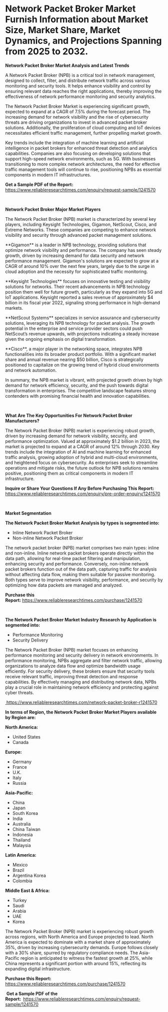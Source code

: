 <p><h1>Network Packet Broker Market Furnish Information about Market Size, Market Share, Market Dynamics, and Projections Spanning from 2025 to 2032.</h1></p><p><strong>Network Packet Broker Market Analysis and Latest Trends</strong></p>
<p><p>A Network Packet Broker (NPB) is a critical tool in network management, designed to collect, filter, and distribute network traffic across various monitoring and security tools. It helps enhance visibility and control by ensuring relevant data reaches the right applications, thereby improving the effectiveness of network performance monitoring and security analytics.</p><p>The Network Packet Broker Market is experiencing significant growth, expected to expand at a CAGR of 7.5% during the forecast period. The increasing demand for network visibility and the rise of cybersecurity threats are driving organizations to invest in advanced packet broker solutions. Additionally, the proliferation of cloud computing and IoT devices necessitates efficient traffic management, further propelling market growth.</p><p>Key trends include the integration of machine learning and artificial intelligence in packet brokers for enhanced threat detection and analytics capabilities. Companies are also focusing on developing solutions that support high-speed network environments, such as 5G. With businesses transitioning to more complex network architectures, the need for effective traffic management tools will continue to rise, positioning NPBs as essential components in modern IT infrastructures.</p></p>
<p><strong>Get a Sample PDF of the Report:&nbsp;</strong> <a href="https://www.reliableresearchtimes.com/enquiry/request-sample/1241570?utm_campaign=3385&utm_medium=2&utm_source=Github&utm_content=ia&utm_term=16042025&utm_id=network-packet-broker">https://www.reliableresearchtimes.com/enquiry/request-sample/1241570</a></p>
<p>&nbsp;</p>
<p><strong>Network Packet Broker Major Market Players</strong></p>
<p><p>The Network Packet Broker (NPB) market is characterized by several key players, including Keysight Technologies, Gigamon, NetScout, Cisco, and Extreme Networks. These companies are competing to enhance network visibility and security through advanced packet management solutions. </p><p>**Gigamon** is a leader in NPB technology, providing solutions that optimize network visibility and performance. The company has seen steady growth, driven by increasing demand for data security and network performance management. Gigamon's solutions are expected to grow at a CAGR of around 10% over the next few years, largely due to the surge in cloud adoption and the necessity for sophisticated traffic monitoring.</p><p>**Keysight Technologies** focuses on innovative testing and visibility solutions for networks. Their recent advancements in NPB technology position them well for future growth, particularly as they expand into 5G and IoT applications. Keysight reported a sales revenue of approximately $4 billion in its fiscal year 2022, signaling strong performance in high-demand markets.</p><p>**NetScout Systems** specializes in service assurance and cybersecurity solutions, leveraging its NPB technology for packet analysis. The growth potential in the enterprise and service provider sectors could push NetScout’s revenue upwards, with projections indicating a steady increase given the ongoing emphasis on digital transformation.</p><p>**Cisco**, a major player in the networking space, integrates NPB functionalities into its broader product portfolio. With a significant market share and annual revenue nearing $50 billion, Cisco is strategically positioned to capitalize on the growing trend of hybrid cloud environments and network automation.</p><p>In summary, the NPB market is vibrant, with projected growth driven by high demand for network efficiency, security, and the push towards digital transformation in enterprises. The competitive landscape features strong contenders with promising financial health and innovation capabilities.</p></p>
<p>&nbsp;</p>
<p><strong>What Are The Key Opportunities For Network Packet Broker Manufacturers?</strong></p>
<p><p>The Network Packet Broker (NPB) market is experiencing robust growth, driven by increasing demand for network visibility, security, and performance optimization. Valued at approximately $1.2 billion in 2023, the market is projected to expand at a CAGR of around 12% through 2030. Key trends include the integration of AI and machine learning for enhanced traffic analysis, growing adoption of hybrid and multi-cloud environments, and heightened focus on cybersecurity. As enterprises seek to streamline operations and mitigate risks, the future outlook for NPB solutions remains positive, positioning them as critical components in modern IT infrastructure.</p></p>
<p><strong>Inquire or Share Your Questions If Any Before Purchasing This Report:</strong> <a href="https://www.reliableresearchtimes.com/enquiry/pre-order-enquiry/1241570?utm_campaign=3385&utm_medium=2&utm_source=Github&utm_content=ia&utm_term=16042025&utm_id=network-packet-broker">https://www.reliableresearchtimes.com/enquiry/pre-order-enquiry/1241570</a></p>
<p>&nbsp;</p>
<p><strong>Market Segmentation</strong></p>
<p><strong>The Network Packet Broker Market Analysis by types is segmented into:</strong></p>
<p><ul><li>Inline Network Packet Broker</li><li>Non-inline Network Packet Broker</li></ul></p>
<p><p>The network packet broker (NPB) market comprises two main types: inline and non-inline. Inline network packet brokers operate directly within the data path, allowing for real-time packet filtering and manipulation, enhancing security and performance. Conversely, non-inline network packet brokers function out of the data path, capturing traffic for analysis without affecting data flow, making them suitable for passive monitoring. Both types serve to improve network visibility, performance, and security by optimizing how data packets are managed and analyzed.</p></p>
<p><strong>Purchase this Report:&nbsp;</strong><a href="https://www.reliableresearchtimes.com/purchase/1241570?utm_campaign=3385&utm_medium=2&utm_source=Github&utm_content=ia&utm_term=16042025&utm_id=network-packet-broker">https://www.reliableresearchtimes.com/purchase/1241570</a></p>
<p>&nbsp;</p>
<p><strong>The Network Packet Broker Market Industry Research by Application is segmented into:</strong></p>
<p><ul><li>Performance Monitoring</li><li>Security Delivery</li></ul></p>
<p><p>The Network Packet Broker (NPB) market focuses on enhancing performance monitoring and security delivery in network environments. In performance monitoring, NPBs aggregate and filter network traffic, allowing organizations to analyze data flow and optimize bandwidth usage efficiently. For security delivery, these brokers ensure that security tools receive relevant traffic, improving threat detection and response capabilities. By effectively managing and distributing network data, NPBs play a crucial role in maintaining network efficiency and protecting against cyber threats.</p></p>
<p><a href="https://www.reliableresearchtimes.com/network-packet-broker-r1241570?utm_campaign=3385&utm_medium=2&utm_source=Github&utm_content=ia&utm_term=16042025&utm_id=network-packet-broker">&nbsp;https://www.reliableresearchtimes.com/network-packet-broker-r1241570</a></p>
<p><strong>In terms of Region, the Network Packet Broker Market Players available by Region are:</strong></p>
<p>
    <p> <strong> North America: </strong>
        <ul>
            <li>United States</li>
            <li>Canada</li>
        </ul>
        </p> 
    <p> <strong> Europe: </strong>
        <ul>
            <li>Germany</li>
            <li>France</li>
            <li>U.K.</li>
            <li>Italy</li>
            <li>Russia</li>
        </ul>
        </p> 
    <p> <strong> Asia-Pacific: </strong>
        <ul>
            <li>China</li>
            <li>Japan</li>
            <li>South Korea</li>
            <li>India</li>
            <li>Australia</li>
            <li>China Taiwan</li>
            <li>Indonesia</li>
            <li>Thailand</li>
            <li>Malaysia</li>
        </ul>
        </p> 
    <p> <strong> Latin America: </strong>
        <ul>
            <li>Mexico</li>
            <li>Brazil</li>
            <li>Argentina Korea</li>
            <li>Colombia</li>
        </ul>
        </p> 
    <p> <strong> Middle East & Africa: </strong>
        <ul>
            <li>Turkey</li>
            <li>Saudi</li>
            <li>Arabia</li>
            <li>UAE</li>
            <li>Korea</li>
        </ul>
    </p>
    </p>
<p><p>The Network Packet Broker (NPB) market is experiencing robust growth across regions, with North America and Europe projected to lead. North America is expected to dominate with a market share of approximately 35%, driven by increasing cybersecurity demands. Europe follows closely with a 30% share, spurred by regulatory compliance needs. The Asia-Pacific region is anticipated to witness the fastest growth at 25%, while China represents a significant portion with around 15%, reflecting its expanding digital infrastructure.</p></p>
<p><strong>Purchase this Report: </strong><a href="https://www.reliableresearchtimes.com/purchase/1241570?utm_campaign=3385&utm_medium=2&utm_source=Github&utm_content=ia&utm_term=16042025&utm_id=network-packet-broker">https://www.reliableresearchtimes.com/purchase/1241570</a></p>
<p>&nbsp;<strong>Get a Sample PDF of the Report:&nbsp;&nbsp;</strong><a href="https://www.reliableresearchtimes.com/enquiry/request-sample/1241570?utm_campaign=3385&utm_medium=2&utm_source=Github&utm_content=ia&utm_term=16042025&utm_id=network-packet-broker">https://www.reliableresearchtimes.com/enquiry/request-sample/1241570</a></p>
<p><strong></strong></p>
<p><p></p><p></p><p></p></p>